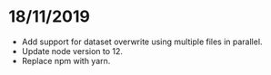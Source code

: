 # 18/11/2019

- Add support for dataset overwrite using multiple files in parallel.
- Update node version to 12.
- Replace npm with yarn.
